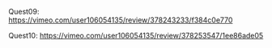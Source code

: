 Quest09:
https://vimeo.com/user106054135/review/378243233/f384c0e770

Quest10:
https://vimeo.com/user106054135/review/378253547/1ee86ade05